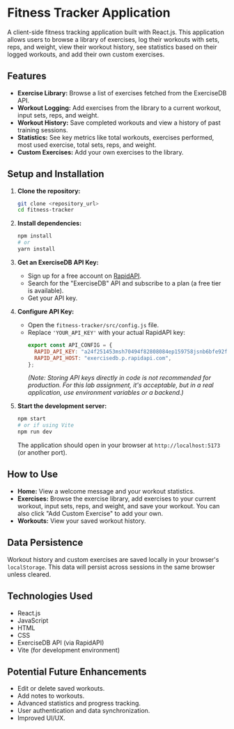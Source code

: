 # Fitness Tracker Application

A client-side fitness tracking application built with React.js. This application allows users to browse a library of exercises, log their workouts with sets, reps, and weight, view their workout history, see statistics based on their logged workouts, and add their own custom exercises.

## Features

- **Exercise Library:** Browse a list of exercises fetched from the ExerciseDB API.
- **Workout Logging:** Add exercises from the library to a current workout, input sets, reps, and weight.
- **Workout History:** Save completed workouts and view a history of past training sessions.
- **Statistics:** See key metrics like total workouts, exercises performed, most used exercise, total sets, reps, and weight.
- **Custom Exercises:** Add your own exercises to the library.

## Setup and Installation

1.  **Clone the repository:**

    ```bash
    git clone <repository_url>
    cd fitness-tracker
    ```

2.  **Install dependencies:**

    ```bash
    npm install
    # or
    yarn install
    ```

3.  **Get an ExerciseDB API Key:**

    - Sign up for a free account on [RapidAPI](https://rapidapi.com/).
    - Search for the "ExerciseDB" API and subscribe to a plan (a free tier is available).
    - Get your API key.

4.  **Configure API Key:**

    - Open the `fitness-tracker/src/config.js` file.
    - Replace `'YOUR_API_KEY'` with your actual RapidAPI key:
      ```javascript
      export const API_CONFIG = {
        RAPID_API_KEY: "a24f251453msh70494f82808084ep159758jsnb6bfe92f32cf", // Replace with your key
        RAPID_API_HOST: "exercisedb.p.rapidapi.com",
      };
      ```
      _(Note: Storing API keys directly in code is not recommended for production. For this lab assignment, it's acceptable, but in a real application, use environment variables or a backend.)_

5.  **Start the development server:**
    ```bash
    npm start
    # or if using Vite
    npm run dev
    ```
    The application should open in your browser at `http://localhost:5173` (or another port).

## How to Use

- **Home:** View a welcome message and your workout statistics.
- **Exercises:** Browse the exercise library, add exercises to your current workout, input sets, reps, and weight, and save your workout. You can also click "Add Custom Exercise" to add your own.
- **Workouts:** View your saved workout history.

## Data Persistence

Workout history and custom exercises are saved locally in your browser's `localStorage`. This data will persist across sessions in the same browser unless cleared.

## Technologies Used

- React.js
- JavaScript
- HTML
- CSS
- ExerciseDB API (via RapidAPI)
- Vite (for development environment)

## Potential Future Enhancements

- Edit or delete saved workouts.
- Add notes to workouts.
- Advanced statistics and progress tracking.
- User authentication and data synchronization.
- Improved UI/UX.
